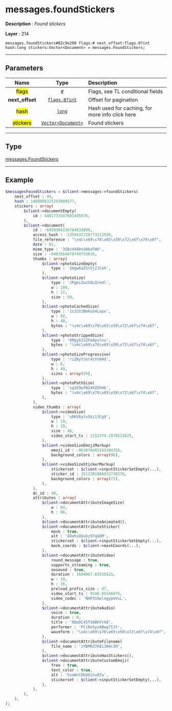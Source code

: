# messages.foundStickers

**Description** : *Found stickers*

**Layer** : 214

```tl
messages.foundStickers#82c9e290 flags:# next_offset:flags.0?int hash:long stickers:Vector<Document> = messages.FoundStickers;
```

---

## Parameters

| Name | Type | Description |
| :---: | :---: | :--- |
| <mark>flags</mark> | [`#`](type/#) | Flags, see TL conditional fields |
| **next_offset** | [`flags.0?int`](type/int) | Offset for pagination |
| <mark>hash</mark> | [`long`](type/long) | Hash used for caching, for more info click here |
| <mark>stickers</mark> | [`Vector<Document>`](type/Document) | Found stickers |

---

## Type

[messages.FoundStickers](type/messages.FoundStickers)

---

## Example

```php
$messagesFoundStickers = $client->messages->foundStickers(
	next_offset : 44,
	hash : 1488008325293000577,
	stickers : array(
		$client->documentEmpty(
			id : 4401733347601445676,
		),
		$client->document(
			id : -6950384156764633899,
			access_hash : -1359431728773212550,
			file_reference : "\x4c\x69\x76\x65\x50\x72\x6f\x74\x6f",
			date : 81,
			mime_type : '3SBz4X80sVAbxFWO',
			size : -6403564670749753616,
			thumbs : array(
				$client->photoSizeEmpty(
					type : '1mgw6aZSrVj2JCeh',
				),
				$client->photoSize(
					type : 'JPgKiZwzSOLQrm4l',
					w : 100,
					h : 22,
					size : 59,
				),
				$client->photoCachedSize(
					type : '1s3ZV2BmKuS4Lapx',
					w : 92,
					h : 40,
					bytes : "\x4c\x69\x76\x65\x50\x72\x6f\x74\x6f",
				),
				$client->photoStrippedSize(
					type : 'KMgyb1SZFeApxlnu',
					bytes : "\x4c\x69\x76\x65\x50\x72\x6f\x74\x6f",
				),
				$client->photoSizeProgressive(
					type : 'riZKyYJet4zVn6Hd',
					w : 0,
					h : 49,
					sizes : array(29),
				),
				$client->photoPathSize(
					type : 'sq1E9wfN24XZOhHb',
					bytes : "\x4c\x69\x76\x65\x50\x72\x6f\x74\x6f",
				),
			),
			video_thumbs : array(
				$client->videoSize(
					type : 'u0KV6ytv5ki13Cg9',
					w : 19,
					h : 19,
					size : 46,
					video_start_ts : 1152374.2978515625,
				),
				$client->videoSizeEmojiMarkup(
					emoji_id : -861070483163104355,
					background_colors : array(96),
				),
				$client->videoSizeStickerMarkup(
					stickerset : $client->inputStickerSetEmpty(...),
					sticker_id : 3512291988033738276,
					background_colors : array(71),
				),
			),
			dc_id : 49,
			attributes : array(
				$client->documentAttributeImageSize(
					w : 64,
					h : 98,
				),
				$client->documentAttributeAnimated(),
				$client->documentAttributeSticker(
					mask : true,
					alt : '4OohxQUubz97qGDM',
					stickerset : $client->inputStickerSetEmpty(...),
					mask_coords : $client->maskCoords(...),
				),
				$client->documentAttributeVideo(
					round_message : true,
					supports_streaming : true,
					nosound : true,
					duration : 1684067.03515625,
					w : 19,
					h : 36,
					preload_prefix_size : 47,
					video_start_ts : 9140.85546875,
					video_codec : 'NHP31OwlxgypmVuL',
				),
				$client->documentAttributeAudio(
					voice : true,
					duration : 0,
					title : '0QeDC45TVABKYrX8',
					performer : 'PCiNx5ysABwg7IJt',
					waveform : "\x4c\x69\x76\x65\x50\x72\x6f\x74\x6f",
				),
				$client->documentAttributeFilename(
					file_name : 'zYBMRZ7K8iJW4cIH',
				),
				$client->documentAttributeHasStickers(),
				$client->documentAttributeCustomEmoji(
					free : true,
					text_color : true,
					alt : '5voWrCDbdOihu07w',
					stickerset : $client->inputStickerSetEmpty(...),
				),
			),
		),
	),
);
```